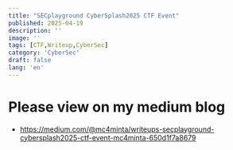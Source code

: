 ```yaml
---
title: "SECplayground CyberSplash2025 CTF Event"
published: 2025-04-19
description: ''
image: ''
tags: [CTF,Writeup,CyberSec]
category: 'CyberSec'
draft: false 
lang: 'en'
---
```


# Please view on my medium blog

- <https://medium.com/@mc4minta/writeups-secplayground-cybersplash2025-ctf-event-mc4minta-650d1f7a8679>
